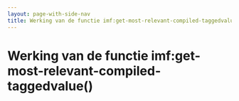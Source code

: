 ```yaml
---
layout: page-with-side-nav
title: Werking van de functie imf:get-most-relevant-compiled-taggedvalue()
---
```

# Werking van de functie imf:get-most-relevant-compiled-taggedvalue()
